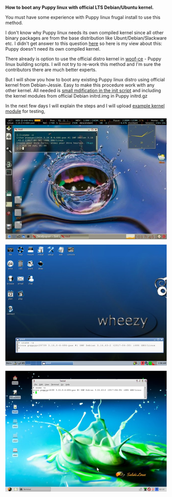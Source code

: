 **How to boot any Puppy linux with official LTS Debian/Ubuntu kernel.**

You must have some experience with Puppy linux frugal install to use this method.

I don't know why Puppy linux needs its own compiled kernel since all other binary packages are from the base distribution
like Ubunt/Debian/Slackware etc.
I didn't get answer to this question [here](http://murga-linux.com/puppy/viewtopic.php?p=957707&sid=834e840c23b67e5e35fd7055f5172b69#957707) so here is my view about this: Puppy doesn't need its own compiled kernel.

There already is option to use the official distro kernel in [woof-ce](https://github.com/puppylinux-woof-CE/woof-CE/commit/d8c8b865cc3ead465fd54fcf9e4d1381958a516e) - Puppy linux building scripts. I will not try to re-work this method and I'm sure
the contributors there are much better experts.

But I will show you how to boot any existing Puppy linux distro using official kernel from Debian-Jessie. Easy to make this
procedure work with any other kernel. All needed is [small mdification in the init script](https://github.com/MintPup/Puppy-Linux/commit/d3dc7735692830e9ed9590893aff7a2efb9bbac9) and including the kernel modules from official Debian initrd.img in Puppy initrd.gz

In the next few days I will explain the steps and I will upload [example kernel module](https://github.com/MintPup/Puppy-Linux/releases/tag/v.1.0) for testing,


![puduan-6.0.0](https://github.com/MintPup/Puppy-Linux/blob/master/Debian-kernel/puduan-6.0.0.jpg?raw=true)

![dpup-wheezy](https://github.com/MintPup/Puppy-Linux/blob/master/Debian-kernel/dpup-wheezy.jpg?raw=true)

![saluki](https://github.com/MintPup/Puppy-Linux/blob/master/Debian-kernel/saluki.jpg?raw=true)
